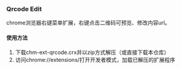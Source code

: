 ### Qrcode Edit

chrome浏览器右键菜单扩展，右键点击二维码可预览、修改内容url。

#### 使用方法

1. 下载chm-ext-qrcode.crx并以zip方式解压（或直接下载本仓库）
2. 访问chrome://extensions/打开开发者模式，加载已解压的扩展程序

